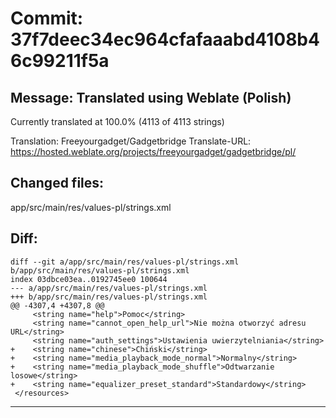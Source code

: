# Commit: 37f7deec34ec964cfafaaabd4108b46c99211f5a
## Message: Translated using Weblate (Polish)

Currently translated at 100.0% (4113 of 4113 strings)

Translation: Freeyourgadget/Gadgetbridge
Translate-URL: https://hosted.weblate.org/projects/freeyourgadget/gadgetbridge/pl/
## Changed files:
app/src/main/res/values-pl/strings.xml

## Diff:
```
diff --git a/app/src/main/res/values-pl/strings.xml b/app/src/main/res/values-pl/strings.xml
index 03dbce03ea..0192745ee0 100644
--- a/app/src/main/res/values-pl/strings.xml
+++ b/app/src/main/res/values-pl/strings.xml
@@ -4307,4 +4307,8 @@
     <string name="help">Pomoc</string>
     <string name="cannot_open_help_url">Nie można otworzyć adresu URL</string>
     <string name="auth_settings">Ustawienia uwierzytelniania</string>
+    <string name="chinese">Chiński</string>
+    <string name="media_playback_mode_normal">Normalny</string>
+    <string name="media_playback_mode_shuffle">Odtwarzanie losowe</string>
+    <string name="equalizer_preset_standard">Standardowy</string>
 </resources>
```
-----------------------------------

